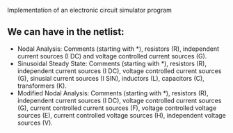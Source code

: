 Implementation of an electronic circuit simulator program

We can have in the netlist:
-----------------------------------------------------
- Nodal Analysis: Comments (starting with *), resistors (R), independent current sources (I DC) and voltage controlled current sources (G).
- Sinusoidal Steady State: Comments (starting with *), resistors (R), independent current sources (I DC), voltage controlled current sources (G), sinusial current sources (I SIN), inductors (L), capacitors (C), transformers (K).
- Modified Nodal Analysis: Comments (starting with *), resistors (R), independent current sources (I DC), voltage controlled current sources (G), current controlled current sources (F), voltage controlled voltage sources (E), current controlled voltage sources (H), independent voltage sources (V).
